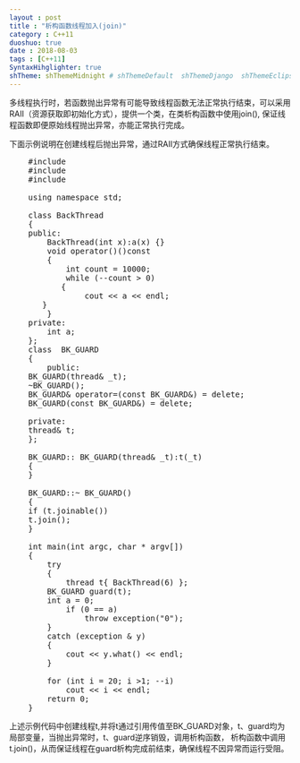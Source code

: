 ```yaml
---
layout : post
title : "析构函数线程加入(join)"
category : C++11
duoshuo: true
date : 2018-08-03
tags : [C++11]
SyntaxHihglighter: true
shTheme: shThemeMidnight # shThemeDefault  shThemeDjango  shThemeEclipse  shThemeEmacs  shThemeFadeToGrey  shThemeMidnight  shThemeRDark
---
```


多线程执行时，若函数抛出异常有可能导致线程函数无法正常执行结束，可以采用RAII（资源获取即初始化方式），提供一个类，在类析构函数中使用join(),
保证线程函数即便原始线程抛出异常，亦能正常执行完成。

下面示例说明在创建线程后抛出异常，通过RAII方式确保线程正常执行结束。


<!-- more -->

<pre class="brush: c; ">
    #include<iostream>
    #include<thread>
    #include<exception>

    using namespace std;

    class BackThread
    {
	public:
        BackThread(int x):a(x) {}
        void operator()()const
        {
            int count = 10000;
            while (--count > 0)
           {
                cout << a << endl;
	   }
        }
	private:
        int a;
    };
    class  BK_GUARD
    {
        public:
	BK_GUARD(thread& _t);
	~BK_GUARD();
	BK_GUARD& operator=(const BK_GUARD&) = delete;
	BK_GUARD(const BK_GUARD&) = delete;

	private:
	thread& t;
    };

    BK_GUARD:: BK_GUARD(thread& _t):t(_t)
    {
    }

    BK_GUARD::~ BK_GUARD()
    {
	if (t.joinable())
	t.join();
    }

    int main(int argc, char * argv[])
    {
        try
        {
            thread t{ BackThread(6) };
	    BK_GUARD guard(t);
	    int a = 0;
            if (0 == a)
                throw exception("0");
        }
        catch (exception & y)
        {
            cout << y.what() << endl;
        }
	
        for (int i = 20; i >1; --i)
            cout << i << endl;
        return 0;
    }
</pre>


上述示例代码中创建线程t,并将t通过引用传值至BK_GUARD对象，t、guard均为局部变量，当抛出异常时，t、guard逆序销毁，调用析构函数，
析构函数中调用t.join()，从而保证线程在guard析构完成前结束，确保线程不因异常而运行受阻。
